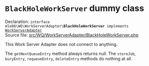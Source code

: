 # `BlackHoleWorkServer` dummy class

Declaration: <code>interface mle86\WQ\WorkServerAdapter\\<b>BlackHoleWorkServer</b> implements [WorkServerAdapter]</code>  
Source file: [src/WQ/WorkServerAdapter/BlackHoleWorkServer.php](/src/WQ/WorkServerAdapter/WorkServerAdapter.php)

This Work Server Adapter
does not connect to anything.

The `getNextQueueEntry` method always returns null.
The `storeJob`, `buryEntry`, `requeueEntry`, `deleteEntry` methods do nothing at all.


[WorkServerAdapter]: Ref_WorkServerAdapter_interface.md
